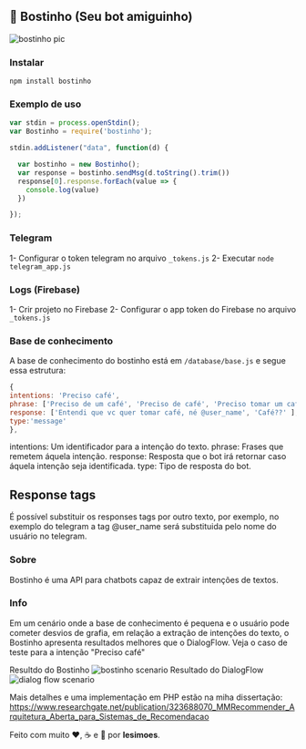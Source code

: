## :poop: Bostinho (Seu bot amiguinho)

![bostinho pic](https://media.giphy.com/media/l0MYSMV95h0NY6L1m/giphy.gif)


### Instalar
`npm install bostinho`

### Exemplo de uso

```javascript
var stdin = process.openStdin();
var Bostinho = require('bostinho');

stdin.addListener("data", function(d) {

  var bostinho = new Bostinho();
  var response = bostinho.sendMsg(d.toString().trim())
  response[0].response.forEach(value => {
    console.log(value)
  })

});
```

### Telegram

1- Configurar o token telegram no arquivo `_tokens.js`
2- Executar `node telegram_app.js`

### Logs (Firebase)
1- Crir projeto no Firebase
2- Configurar o app token do Firebase no arquivo `_tokens.js`


### Base de conhecimento

A base de conhecimento do bostinho está em `/database/base.js` e segue essa estrutura:

```javascript
{
intentions: 'Preciso café',
phrase: ['Preciso de um café', 'Preciso de café', 'Preciso tomar um café'],
response: ['Entendi que vc quer tomar café, né @user_name', 'Café??' ],
type:'message'
},
```
intentions: Um identificador para a intenção do texto.
phrase: Frases que remetem áquela intenção.
response: Resposta que o bot irá retornar caso áquela intenção seja identificada.
type: Tipo de resposta do bot.

## Response tags
É possível substituir os responses tags por outro texto, por exemplo, no exemplo do telegram a tag @user_name será substituida pelo nome do usuário no telegram.


### Sobre

Bostinho é uma API para chatbots capaz de extrair intenções de textos.

### Info
Em um cenário onde a base de conhecimento é pequena e o usuário pode cometer desvios de grafia, em relação a extração de intenções do texto, o Bostinho apresenta resultados melhores que o DialogFlow. Veja o caso de teste para a intenção "Preciso café"

Resultdo do Bostinho
![bostinho scenario](https://i.imgur.com/Zll3IQb.gif)
Resultado do DialogFlow
![dialog flow scenario](https://i.imgur.com/XZ8XsIc.gif)




Mais detalhes e uma implementação em PHP estão na miha dissertação: https://www.researchgate.net/publication/323688070_MMRecommender_Arquitetura_Aberta_para_Sistemas_de_Recomendacao





Feito com muito :heart:, :coffee: e :beer: por **lesimoes**.
